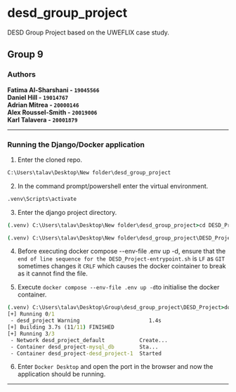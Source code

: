 # desd_group_project

DESD Group Project based on the UWEFLIX case study. </br>

## Group 9

### Authors

<b> Fatima Al-Sharshani - ```19045566```</b> <br/>
<b> Daniel Hill - ```19014767```</b> <br/>
<b> Adrian Mitrea - ```20000146```</b> <br/>
<b> Alex Roussel-Smith - ```20019006``` </b><br/>
<b> Karl Talavera - ```20001879``` </b><br/> 

---

### Running the Django/Docker application

1. Enter the cloned repo.
```cmd
C:\Users\talav\Desktop\New folder\desd_group_project
```
2. In the command prompt/powershell enter the virtual environment.
```cmd
.venv\Scripts\activate
```
3. Enter the django project directory.
```cmd
(.venv) C:\Users\talav\Desktop\New folder\desd_group_project>cd DESD_Project

(.venv) C:\Users\talav\Desktop\New folder\desd_group_project\DESD_Project>
```
4. Before executing docker compose --env-file .env up -d, ensure that the ```end of line sequence for the DESD_Project-entrypoint.sh``` is ```LF``` as ```GIT``` sometimes changes it ```CRLF``` which causes the docker cointainer to break as it cannot find the file.

5. Execute ```docker compose --env-file .env up -d```to initialise the docker container.
```cmd
(.venv) C:\Users\talav\Desktop\Group\desd_group_project\DESD_Project>docker compose --env-file .env up -d
[+] Running 0/1
 - desd_project Warning                      1.4s 
[+] Building 3.7s (11/11) FINISHED
[+] Running 3/3
 - Network desd_project_default           Create...                                0.8s
 - Container desd_project-mysql_db        Sta...                                   1.6s
 - Container desd_project-desd_project-1  Started                                  2.8s
```

6. Enter ```Docker Desktop``` and open the port in the browser and now the application should be running.

---
